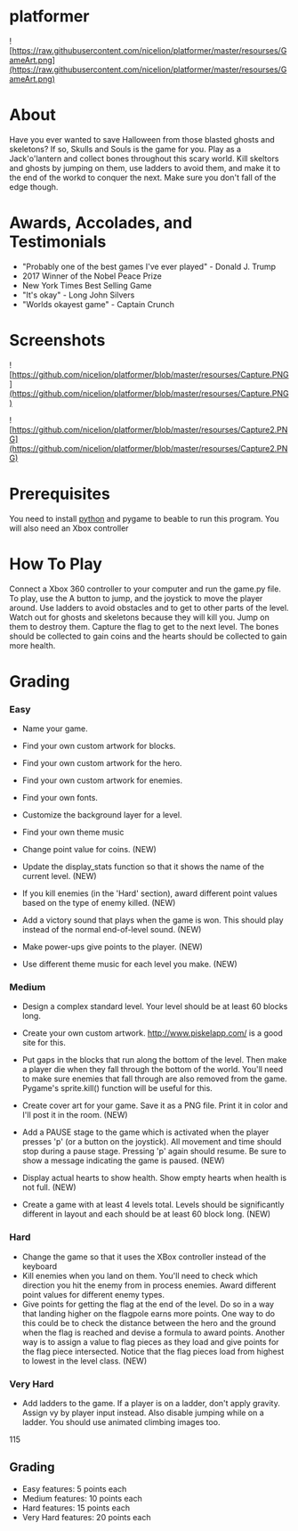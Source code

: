 # platformer

![https://raw.githubusercontent.com/nicelion/platformer/master/resourses/GameArt.png](https://raw.githubusercontent.com/nicelion/platformer/master/resourses/GameArt.png)

# About

Have you ever wanted to save Halloween from those blasted ghosts and skeletons? If so, Skulls and Souls is the game for you. Play as a 
Jack'o'lantern and collect bones throughout this scary world. Kill skeltors and ghosts by jumping on them, use ladders to avoid them, and make it to the end of the workd to conquer the next. Make sure you don't fall of the edge though.

# Awards, Accolades, and Testimonials

- "Probably one of the best games I've ever played" - Donald J. Trump
- 2017 Winner of the Nobel Peace Prize 
- New York Times Best Selling Game
- "It's okay" - Long John Silvers
- "Worlds okayest game" - Captain Crunch

# Screenshots

![https://github.com/nicelion/platformer/blob/master/resourses/Capture.PNG](https://github.com/nicelion/platformer/blob/master/resourses/Capture.PNG)

![https://github.com/nicelion/platformer/blob/master/resourses/Capture2.PNG](https://github.com/nicelion/platformer/blob/master/resourses/Capture2.PNG)

# Prerequisites

You need to install [python](www.python.com) and pygame to beable to run this program. You will also need an Xbox controller

# How To Play

Connect a Xbox 360 controller to your computer and run the game.py file. To play, use the A button to jump, and the joystick to move the player around. Use ladders to avoid obstacles and to get to other parts of the level. Watch out for ghosts and skeletons because they will kill you. Jump on them to destroy them. Capture the flag to get to the next level. The bones should be collected to gain coins and the hearts should be collected to gain more health. 


# Grading

### Easy
- Name your game.
- Find your own custom artwork for blocks.
- Find your own custom artwork for the hero.
- Find your own custom artwork for enemies.
- Find your own fonts.
- Customize the background layer for a level.
- Find your own theme music

- Change point value for coins. (NEW) 
- Update the display_stats function so that it shows the name of the current level. (NEW)
- If you kill enemies (in the 'Hard' section), award different point values based on the type of enemy killed. (NEW)

- Add a victory sound that plays when the game is won. This should play instead of the normal end-of-level sound. (NEW)
- Make power-ups give points to the player. (NEW)
- Use different theme music for each level you make. (NEW)

### Medium
- Design a complex standard level. Your level should be at least 60 blocks long.
- Create your own custom artwork. http://www.piskelapp.com/ is a good site for this.
- Put gaps in the blocks that run along the bottom of the level. Then make a player die when they fall through the bottom of the world. You'll need to make sure enemies that fall through are also removed from the game. Pygame's sprite.kill() function will be useful for this.

- Create cover art for your game. Save it as a PNG file. Print it in color and I'll post it in the room. (NEW)
- Add a PAUSE stage to the game which is activated when the player presses 'p' (or a button on the joystick). All movement and time should stop during a pause stage. Pressing 'p' again should resume. Be sure to show a message indicating the game is paused. (NEW)
- Display actual hearts to show health. Show empty hearts when health is not full. (NEW)
- Create a game with at least 4 levels total. Levels should be significantly different in layout and each should be at least 60 block long. (NEW)

### Hard
- Change the game so that it uses the XBox controller instead of the keyboard
- Kill enemies when you land on them. You'll need to check which direction you hit the enemy from in process enemies. Award different point values for different enemy types.
- Give points for getting the flag at the end of the level. Do so in a way that landing higher on the flagpole earns more points. One way to do this could be to check the distance between the hero and the ground when the flag is reached and devise a formula to award points. Another way is to assign a value to flag pieces as they load and give points for the flag piece intersected. Notice that the flag pieces load from highest to lowest in the level class. (NEW)
### Very Hard
- Add ladders to the game. If a player is on a ladder, don't apply gravity. Assign vy by player input instead. Also disable jumping while on a ladder. You should use animated climbing images too.


115

## Grading

- Easy features: 5 points each
- Medium features: 10 points each
- Hard features: 15 points each
- Very Hard features: 20 points each
